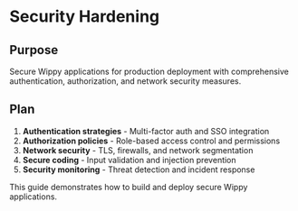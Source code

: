 # Security Hardening

<!--
TOC: Advanced Patterns > Production Deployment > Security Hardening
Audience: DevOps/SRE
Duration: 40 minutes
Prerequisites: Monitoring & Observability understanding
-->

## Purpose

Secure Wippy applications for production deployment with comprehensive authentication, authorization, and network security measures.

## Plan

1. **Authentication strategies** - Multi-factor auth and SSO integration
2. **Authorization policies** - Role-based access control and permissions
3. **Network security** - TLS, firewalls, and network segmentation
4. **Secure coding** - Input validation and injection prevention
5. **Security monitoring** - Threat detection and incident response

This guide demonstrates how to build and deploy secure Wippy applications.

<!--
Implementation will cover:
- Authentication middleware and SSO integration
- Authorization policy implementation
- TLS configuration and certificate management
- Input validation and sanitization
- Security scanning and vulnerability management
- Incident response and security monitoring
-->

